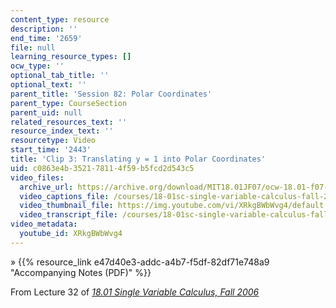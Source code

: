 ```yaml
---
content_type: resource
description: ''
end_time: '2659'
file: null
learning_resource_types: []
ocw_type: ''
optional_tab_title: ''
optional_text: ''
parent_title: 'Session 82: Polar Coordinates'
parent_type: CourseSection
parent_uid: null
related_resources_text: ''
resource_index_text: ''
resourcetype: Video
start_time: '2443'
title: 'Clip 3: Translating y = 1 into Polar Coordinates'
uid: c0863e4b-3521-7811-4f59-b5fcd2d543c5
video_files:
  archive_url: https://archive.org/download/MIT18.01JF07/ocw-18.01-f07-lec32_300k.mp4
  video_captions_file: /courses/18-01sc-single-variable-calculus-fall-2010/fab9fc1d9b09512b945cbad6d7f0d891_XRkgBWbWvg4.vtt
  video_thumbnail_file: https://img.youtube.com/vi/XRkgBWbWvg4/default.jpg
  video_transcript_file: /courses/18-01sc-single-variable-calculus-fall-2010/a3337ea66e3d6f2b308284731d70ca32_XRkgBWbWvg4.pdf
video_metadata:
  youtube_id: XRkgBWbWvg4
---
```


» {{% resource_link e47d40e3-addc-a4b7-f5df-82df71e748a9 "Accompanying Notes (PDF)" %}}

From Lecture 32 of [_18.01 Single Variable Calculus, Fall 2006_](/courses/18-01-single-variable-calculus-fall-2006/video_galleries/video-lectures)

